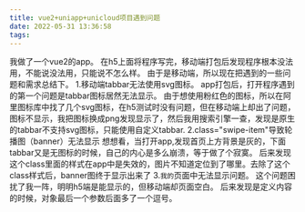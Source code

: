 ```yaml
---
title: vue2+uniapp+unicloud项目遇到问题
date: 2022-05-31 13:36:58
tags:
---
```

我做了一个vue2的app。
在h5上面将程序写完，移动端打包后发现程序根本没法用，不能说没法用，只能说不怎么样。
由于是移动端，所以现在把遇到的一些问题和需求总结下。
1.移动端tabbar无法使用svg图标。
app打包后，打开程序遇到的第一个问题是tabbar图标居然无法显示。
由于想使用粉红色的图标，所以在阿里图标库中找了几个svg图标，在h5测试时没有问题，但在移动端上却出了问题，图标不显示，我把图标换成png发现显示了，然后我用搜索引擎一查，发现是原生的tabbar不支持svg图标，只能使用自定义tabbar.
2.class="swipe-item"导致轮播图（banner）无法显示
想想看，当打开app,发现首页上方背景是灰的，下面tabbar又是无图标的时候，自己的内心是多么崩溃，等于做了个寂寞。
后来发现这个class里面的样式在app中是失效的，图片不知道定位到了哪里。去除了这个class样式后，banner图终于显示出来了
3.`我的`页面中无法显示问题。
这个问题困扰了我一阵，明明h5端是能显示的，但移动端却页面空白。
后来发现是定义内容的时候，对象最后一个参数后面多了一个逗号。
